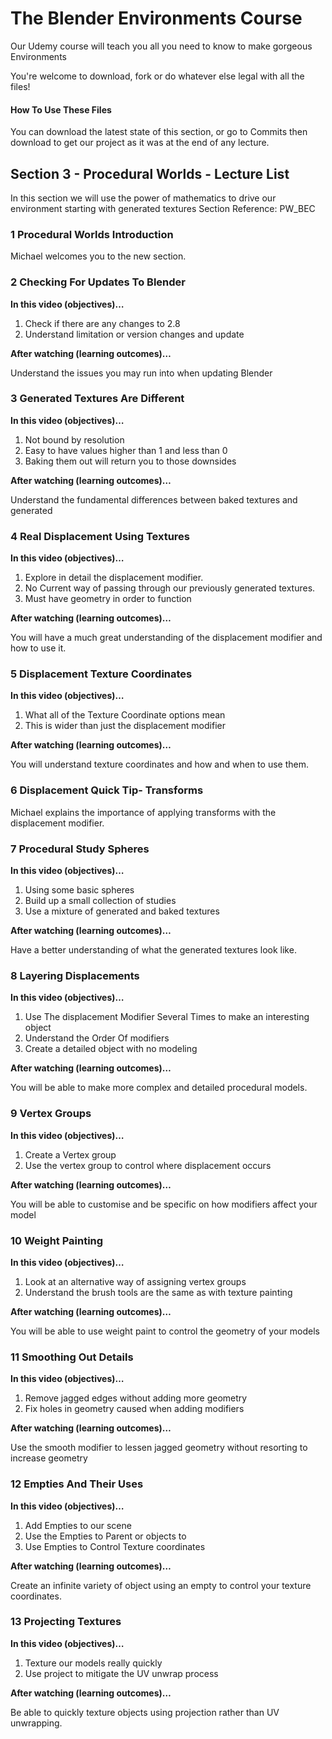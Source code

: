 # The Blender Environments Course
Our Udemy course will teach you all you need to know to make gorgeous Environments

You're welcome to download, fork or do whatever else legal with all the files!

#### How To Use These Files
You can download the latest state of this section, or go to Commits then download to get our project as it was at the end of any lecture.

## Section 3 - Procedural Worlds - Lecture List

In this section we will use the power of mathematics to drive our environment starting with generated textures Section Reference: PW_BEC

### 1 Procedural Worlds Introduction

Michael welcomes you to the new section.

### 2 Checking For Updates To Blender

**In this video (objectives)…**

1. Check if there are any changes to 2.8
2. Understand limitation or version changes and update

**After watching (learning outcomes)…**


Understand the issues you may run into when updating Blender

### 3 Generated Textures Are Different

**In this video (objectives)…**

1. Not bound by resolution
2. Easy to have values higher than 1 and less than 0
3. Baking them out will return you to those downsides


**After watching (learning outcomes)…**

Understand the fundamental differences between baked textures and generated

### 4 Real Displacement Using Textures

**In this video (objectives)…**

1. Explore in detail the displacement modifier.
2. No Current way of passing through our previously generated textures.
3. Must have geometry in order to function


**After watching (learning outcomes)…**

You will have a much great understanding of the displacement modifier and how to use it.

### 5 Displacement Texture Coordinates

**In this video (objectives)…**

1. What all of the Texture Coordinate options mean
2. This is wider than just the displacement modifier


**After watching (learning outcomes)…**

You will understand texture coordinates and how and when to use them.


### 6 Displacement Quick Tip- Transforms

Michael explains the importance of applying transforms with the displacement modifier.

### 7 Procedural Study Spheres

**In this video (objectives)…**

1. Using some basic spheres
2. Build up a small collection of studies
3. Use a mixture of generated and baked textures


**After watching (learning outcomes)…**

Have a better understanding of what the generated textures look like.


### 8 Layering Displacements

**In this video (objectives)…**

1. Use The displacement Modifier Several Times to make an interesting object
2. Understand the Order Of modifiers
3. Create a detailed object with no modeling


**After watching (learning outcomes)…**

You will be able to make more complex and detailed procedural models.

### 9 Vertex Groups

**In this video (objectives)…**

1. Create a Vertex group
2. Use the vertex group to control where displacement occurs


**After watching (learning outcomes)…**

You will be able to customise and be specific on how modifiers affect your model

### 10 Weight Painting

**In this video (objectives)…**

1. Look at an alternative way of assigning vertex groups
2. Understand the brush tools are the same as with texture painting


**After watching (learning outcomes)…**

You will be able to use weight paint to control the geometry of your models


### 11 Smoothing Out Details

**In this video (objectives)…**

1. Remove jagged edges without adding more geometry
2. Fix holes in geometry caused when adding modifiers


**After watching (learning outcomes)…**

Use the smooth modifier to lessen jagged geometry without resorting to increase geometry



### 12 Empties And Their Uses

**In this video (objectives)…**

1. Add Empties to our scene
2. Use the Empties to Parent or objects to
3. Use Empties to Control Texture coordinates


**After watching (learning outcomes)…**

Create an infinite variety of object using an empty to control your texture coordinates.


### 13 Projecting Textures

**In this video (objectives)…**

1. Texture our models really quickly
2. Use project to mitigate the UV unwrap process


**After watching (learning outcomes)…**

Be able to quickly texture objects using projection rather than UV unwrapping.



